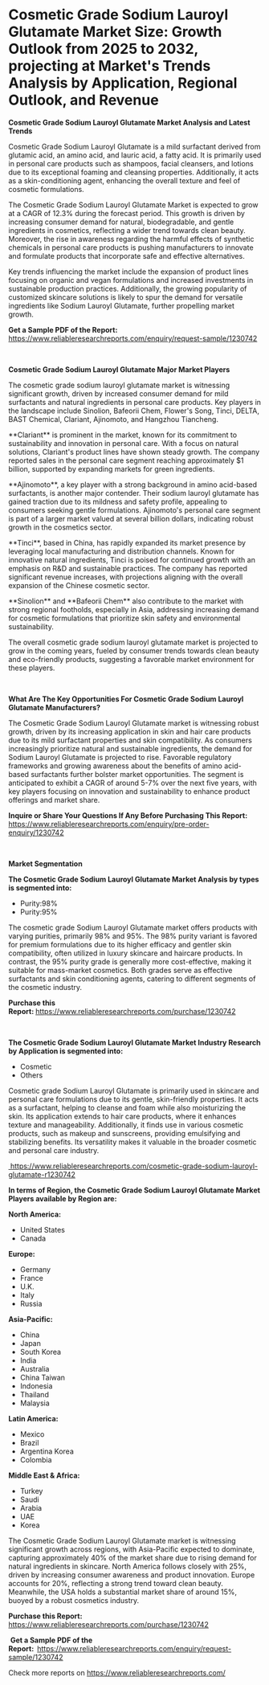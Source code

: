 <p><h1>Cosmetic Grade Sodium Lauroyl Glutamate Market Size: Growth Outlook from 2025 to 2032, projecting at Market's Trends Analysis by Application, Regional Outlook, and Revenue</h1></p><p><strong>Cosmetic Grade Sodium Lauroyl Glutamate Market Analysis and Latest Trends</strong></p>
<p><p>Cosmetic Grade Sodium Lauroyl Glutamate is a mild surfactant derived from glutamic acid, an amino acid, and lauric acid, a fatty acid. It is primarily used in personal care products such as shampoos, facial cleansers, and lotions due to its exceptional foaming and cleansing properties. Additionally, it acts as a skin-conditioning agent, enhancing the overall texture and feel of cosmetic formulations.</p><p>The Cosmetic Grade Sodium Lauroyl Glutamate Market is expected to grow at a CAGR of 12.3% during the forecast period. This growth is driven by increasing consumer demand for natural, biodegradable, and gentle ingredients in cosmetics, reflecting a wider trend towards clean beauty. Moreover, the rise in awareness regarding the harmful effects of synthetic chemicals in personal care products is pushing manufacturers to innovate and formulate products that incorporate safe and effective alternatives.</p><p>Key trends influencing the market include the expansion of product lines focusing on organic and vegan formulations and increased investments in sustainable production practices. Additionally, the growing popularity of customized skincare solutions is likely to spur the demand for versatile ingredients like Sodium Lauroyl Glutamate, further propelling market growth.</p></p>
<p><strong>Get a Sample PDF of the Report:&nbsp;</strong> <a href="https://www.reliableresearchreports.com/enquiry/request-sample/1230742?utm_campaign=2119&utm_medium=2&utm_source=Github&utm_content=ia&utm_term=03022025&utm_id=cosmetic-grade-sodium-lauroyl-glutamate">https://www.reliableresearchreports.com/enquiry/request-sample/1230742</a></p>
<p>&nbsp;</p>
<p><strong>Cosmetic Grade Sodium Lauroyl Glutamate Major Market Players</strong></p>
<p><p>The cosmetic grade sodium lauroyl glutamate market is witnessing significant growth, driven by increased consumer demand for mild surfactants and natural ingredients in personal care products. Key players in the landscape include Sinolion, Bafeorii Chem, Flower's Song, Tinci, DELTA, BAST Chemical, Clariant, Ajinomoto, and Hangzhou Tiancheng.</p><p>**Clariant** is prominent in the market, known for its commitment to sustainability and innovation in personal care. With a focus on natural solutions, Clariant's product lines have shown steady growth. The company reported sales in the personal care segment reaching approximately $1 billion, supported by expanding markets for green ingredients.</p><p>**Ajinomoto**, a key player with a strong background in amino acid-based surfactants, is another major contender. Their sodium lauroyl glutamate has gained traction due to its mildness and safety profile, appealing to consumers seeking gentle formulations. Ajinomoto's personal care segment is part of a larger market valued at several billion dollars, indicating robust growth in the cosmetics sector.</p><p>**Tinci**, based in China, has rapidly expanded its market presence by leveraging local manufacturing and distribution channels. Known for innovative natural ingredients, Tinci is poised for continued growth with an emphasis on R&D and sustainable practices. The company has reported significant revenue increases, with projections aligning with the overall expansion of the Chinese cosmetic sector.</p><p>**Sinolion** and **Bafeorii Chem** also contribute to the market with strong regional footholds, especially in Asia, addressing increasing demand for cosmetic formulations that prioritize skin safety and environmental sustainability.</p><p>The overall cosmetic grade sodium lauroyl glutamate market is projected to grow in the coming years, fueled by consumer trends towards clean beauty and eco-friendly products, suggesting a favorable market environment for these players.</p></p>
<p>&nbsp;</p>
<p><strong>What Are The Key Opportunities For Cosmetic Grade Sodium Lauroyl Glutamate Manufacturers?</strong></p>
<p><p>The Cosmetic Grade Sodium Lauroyl Glutamate market is witnessing robust growth, driven by its increasing application in skin and hair care products due to its mild surfactant properties and skin compatibility. As consumers increasingly prioritize natural and sustainable ingredients, the demand for Sodium Lauroyl Glutamate is projected to rise. Favorable regulatory frameworks and growing awareness about the benefits of amino acid-based surfactants further bolster market opportunities. The segment is anticipated to exhibit a CAGR of around 5-7% over the next five years, with key players focusing on innovation and sustainability to enhance product offerings and market share.</p></p>
<p><strong>Inquire or Share Your Questions If Any Before Purchasing This Report:</strong> <a href="https://www.reliableresearchreports.com/enquiry/pre-order-enquiry/1230742?utm_campaign=2119&utm_medium=2&utm_source=Github&utm_content=ia&utm_term=03022025&utm_id=cosmetic-grade-sodium-lauroyl-glutamate">https://www.reliableresearchreports.com/enquiry/pre-order-enquiry/1230742</a></p>
<p>&nbsp;</p>
<p><strong>Market Segmentation</strong></p>
<p><strong>The Cosmetic Grade Sodium Lauroyl Glutamate Market Analysis by types is segmented into:</strong></p>
<p><ul><li>Purity:98%</li><li>Purity:95%</li></ul></p>
<p><p>The cosmetic grade Sodium Lauroyl Glutamate market offers products with varying purities, primarily 98% and 95%. The 98% purity variant is favored for premium formulations due to its higher efficacy and gentler skin compatibility, often utilized in luxury skincare and haircare products. In contrast, the 95% purity grade is generally more cost-effective, making it suitable for mass-market cosmetics. Both grades serve as effective surfactants and skin conditioning agents, catering to different segments of the cosmetic industry.</p></p>
<p><strong>Purchase this Report:&nbsp;</strong><a href="https://www.reliableresearchreports.com/purchase/1230742?utm_campaign=2119&utm_medium=2&utm_source=Github&utm_content=ia&utm_term=03022025&utm_id=cosmetic-grade-sodium-lauroyl-glutamate">https://www.reliableresearchreports.com/purchase/1230742</a></p>
<p>&nbsp;</p>
<p><strong>The Cosmetic Grade Sodium Lauroyl Glutamate Market Industry Research by Application is segmented into:</strong></p>
<p><ul><li>Cosmetic</li><li>Others</li></ul></p>
<p><p>Cosmetic grade Sodium Lauroyl Glutamate is primarily used in skincare and personal care formulations due to its gentle, skin-friendly properties. It acts as a surfactant, helping to cleanse and foam while also moisturizing the skin. Its application extends to hair care products, where it enhances texture and manageability. Additionally, it finds use in various cosmetic products, such as makeup and sunscreens, providing emulsifying and stabilizing benefits. Its versatility makes it valuable in the broader cosmetic and personal care industry.</p></p>
<p><a href="https://www.reliableresearchreports.com/cosmetic-grade-sodium-lauroyl-glutamate-r1230742?utm_campaign=2119&utm_medium=2&utm_source=Github&utm_content=ia&utm_term=03022025&utm_id=cosmetic-grade-sodium-lauroyl-glutamate">&nbsp;https://www.reliableresearchreports.com/cosmetic-grade-sodium-lauroyl-glutamate-r1230742</a></p>
<p><strong>In terms of Region, the Cosmetic Grade Sodium Lauroyl Glutamate Market Players available by Region are:</strong></p>
<p>
    <p> <strong> North America: </strong>
        <ul>
            <li>United States</li>
            <li>Canada</li>
        </ul>
        </p> 
    <p> <strong> Europe: </strong>
        <ul>
            <li>Germany</li>
            <li>France</li>
            <li>U.K.</li>
            <li>Italy</li>
            <li>Russia</li>
        </ul>
        </p> 
    <p> <strong> Asia-Pacific: </strong>
        <ul>
            <li>China</li>
            <li>Japan</li>
            <li>South Korea</li>
            <li>India</li>
            <li>Australia</li>
            <li>China Taiwan</li>
            <li>Indonesia</li>
            <li>Thailand</li>
            <li>Malaysia</li>
        </ul>
        </p> 
    <p> <strong> Latin America: </strong>
        <ul>
            <li>Mexico</li>
            <li>Brazil</li>
            <li>Argentina Korea</li>
            <li>Colombia</li>
        </ul>
        </p> 
    <p> <strong> Middle East & Africa: </strong>
        <ul>
            <li>Turkey</li>
            <li>Saudi</li>
            <li>Arabia</li>
            <li>UAE</li>
            <li>Korea</li>
        </ul>
    </p>
    </p>
<p><p>The Cosmetic Grade Sodium Lauroyl Glutamate market is witnessing significant growth across regions, with Asia-Pacific expected to dominate, capturing approximately 40% of the market share due to rising demand for natural ingredients in skincare. North America follows closely with 25%, driven by increasing consumer awareness and product innovation. Europe accounts for 20%, reflecting a strong trend toward clean beauty. Meanwhile, the USA holds a substantial market share of around 15%, buoyed by a robust cosmetics industry.</p></p>
<p><strong>Purchase this Report: </strong><a href="https://www.reliableresearchreports.com/purchase/1230742?utm_campaign=2119&utm_medium=2&utm_source=Github&utm_content=ia&utm_term=03022025&utm_id=cosmetic-grade-sodium-lauroyl-glutamate">https://www.reliableresearchreports.com/purchase/1230742</a></p>
<p>&nbsp;<strong>Get a Sample PDF of the Report:&nbsp;&nbsp;</strong><a href="https://www.reliableresearchreports.com/enquiry/request-sample/1230742?utm_campaign=2119&utm_medium=2&utm_source=Github&utm_content=ia&utm_term=03022025&utm_id=cosmetic-grade-sodium-lauroyl-glutamate">https://www.reliableresearchreports.com/enquiry/request-sample/1230742</a></p>
<p><strong></strong></p>
<p>Check more reports on <a href="https://www.reliableresearchreports.com/?utm_campaign=2119&utm_medium=2&utm_source=Github&utm_content=ia&utm_term=03022025&utm_id=cosmetic-grade-sodium-lauroyl-glutamate">https://www.reliableresearchreports.com/</a></p>